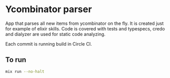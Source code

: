 # Ycombinator parser

App that parses all new items from ycombinator on the fly. It is created just for example of elixir skills. 
Code is covered with tests and typespecs, credo and dialyzer are used for static code analyzing.

Each commit is running build in Circle CI.

## To run

```bash
mix run --no-halt
```
